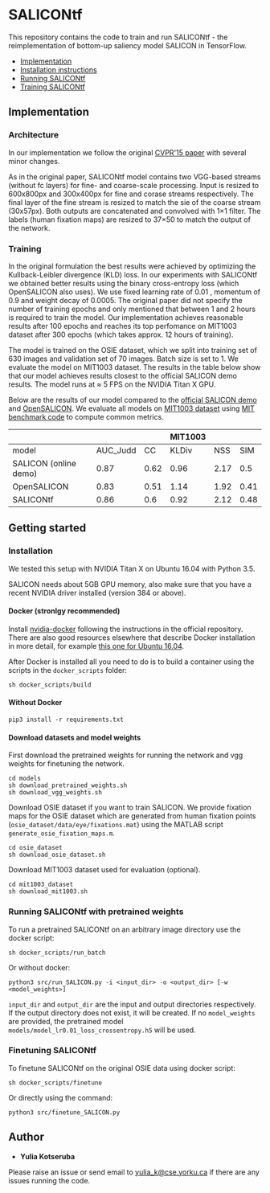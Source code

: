 # SALICONtf

This repository contains the code to train and run SALICONtf - the reimplementation of bottom-up saliency model SALICON in TensorFlow.

- [Implementation](#implementation)
- [Installation instructions](#installation)
- [Running SALICONtf](#running-salicontf-with-pretrained-weights)
- [Training SALICONtf](#finetuning-salicontf)

## Implementation

### Architecture
In our implementation we follow the original [CVPR'15 paper](https://www.cv-foundation.org/openaccess/content_iccv_2015/papers/Huang_SALICON_Reducing_the_ICCV_2015_paper.pdf) with several minor changes.

As in the original paper, SALICONtf model contains two VGG-based streams (without fc layers) for fine- and coarse-scale processing. Input is resized to 600x800px and 300x400px for fine and corase streams respectively. The final layer of the fine stream is resized to match the sie of the coarse stream (30x57px). Both outputs are concatenated and convolved with
1×1 filter. The labels (human fixation maps) are resized to 37×50 to match the output of the network.

### Training

In the original formulation the best results were achieved by optimizing the Kullback-Leibler divergence (KLD) loss. In our experiments with SALICONtf we obtained better results using the binary cross-entropy loss (which OpenSALICON also uses). We use fixed learning rate of 0.01 , momentum of 0.9 and weight decay of 0.0005. The original paper did not specify the number of training epochs and only mentioned that between 1 and 2 hours is required to train the model. Our implementation achieves reasonable results after 100 epochs and reaches its top perfomance on MIT1003 dataset after 300 epochs (which takes approx. 12 hours of training).


The model is trained on the OSIE dataset, which we split into training set of 630 images and validation set of 70 images. Batch size is set to 1. We evaluate the model on MIT1003 dataset. The results in the table below show that our model achieves results closest to the official SALICON demo results. The model runs at ≈ 5 FPS on the NVIDIA Titan X GPU.


Below are the results of our model compared to the [official SALICON demo](http://salicon.net/demo/) and [OpenSALICON](https://github.com/CLT29/OpenSALICON). We evaluate all models on [MIT1003 dataset](http://people.csail.mit.edu/tjudd/WherePeopleLook/index.html) using [MIT benchmark code](https://github.com/cvzoya/saliency) to compute common metrics.

|                       |          |      | MIT1003 |      |      |
|-----------------------|----------|------|---------|------|------|
|         model         | AUC_Judd | CC   | KLDiv   | NSS  | SIM  |
| SALICON (online demo) | 0.87     | 0.62 | 0.96    | 2.17 | 0.5  |
| OpenSALICON           | 0.83     | 0.51 | 1.14    | 1.92 | 0.41 |
| SALICONtf             | 0.86     | 0.6  | 0.92    | 2.12 | 0.48 |


## Getting started
### Installation

We tested this setup with NVIDIA Titan X on Ubuntu 16.04 with Python 3.5.

SALICON needs about 5GB GPU memory, also make sure that you have a recent NVIDIA driver installed (version 384 or above).

#### Docker (stronlgy recommended)

Install [nvidia-docker](https://github.com/NVIDIA/nvidia-docker) following the instructions in the official repository. There are also good resources elsewhere that describe Docker installation in more detail, for example [this one for Ubuntu 16.04](https://chunml.github.io/ChunML.github.io/project/Installing-NVIDIA-Docker-On-Ubuntu-16.04/).

After Docker is installed all you need to do is to build a container using the scripts in the ```docker_scripts``` folder:
```
sh docker_scripts/build
```

#### Without Docker
```
pip3 install -r requirements.txt
```

#### Download datasets and model weights

First download the pretrained weights for running the network and vgg weights for finetuning the network.

```
cd models
sh download_pretrained_weights.sh
sh download_vgg_weights.sh
```

Download OSIE dataset if you want to train SALICON. We provide fixation maps for the OSIE dataset which are generated from human fixation points (```osie_dataset/data/eye/fixations.mat```) using the MATLAB script ```generate_osie_fixation_maps.m```. 

```
cd osie_dataset
sh download_osie_dataset.sh
```

Download MIT1003 dataset used for evaluation (optional).
```
cd mit1003_dataset
sh download_mit1003.sh
```

### Running SALICONtf with pretrained weights
To run a pretrained SALICONtf on an arbitrary image directory use the docker script:
```
sh docker_scripts/run_batch 
```

Or without docker:
```
python3 src/run_SALICON.py -i <input_dir> -o <output_dir> [-w <model_weights>]
```

```input_dir``` and ```output_dir``` are the input and output directories respectively. If the output directory does not exist, it will be created. If no ```model_weights``` are provided, the pretrained model ```models/model_lr0.01_loss_crossentropy.h5``` will be used.


### Finetuning SALICONtf
To finetune SALICONtf on the original OSIE data using docker script:

```
sh docker_scripts/finetune
```

Or directly using the command:
```
python3 src/finetune_SALICON.py
```

<!-- ### Citing us

If you find our work useful in your research, please consider citing:

```latex
@inproceedings{rasouli2017they,
  title={Are They Going to Cross? A Benchmark Dataset and Baseline for Pedestrian Crosswalk Behavior},
  author={Rasouli, Amir and Kotseruba, Iuliia and Tsotsos, John K},
  booktitle={Proceedings of the IEEE Conference on Computer Vision and Pattern Recognition},
  pages={206--213},
  year={2017}
}

@article{kotseruba2016joint,
  title={Joint attention in autonomous driving (JAAD)},
  author={Kotseruba, Iuliia and Rasouli, Amir and Tsotsos, John K},
  journal={arXiv preprint arXiv:1609.04741},
  year={2016}
}
```
 -->
## Author

* **Yulia Kotseruba**

Please raise an issue or send email to yulia_k@cse.yorku.ca if there are any issues running the code.
